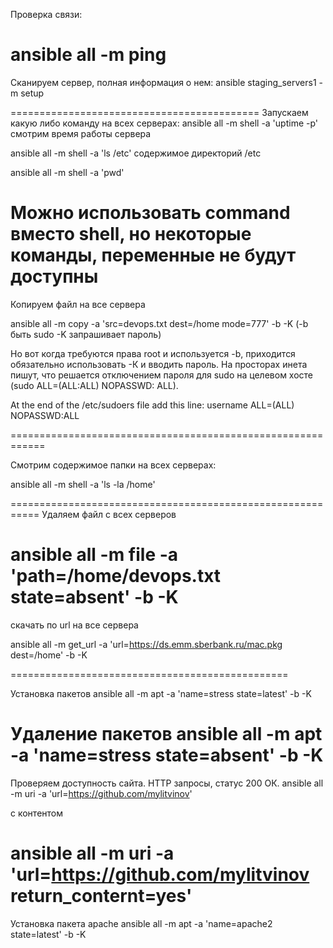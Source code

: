 Проверка связи:

ansible all -m ping
======================================================

Сканируем сервер, полная информация о нем:
ansible staging_servers1 -m setup

===========================================
Запускаем какую либо команду на всех серверах:
ansible all -m shell -a 'uptime -p'          смотрим время работы сервера

ansible all -m shell -a 'ls /etc'            содержимое директорий /etc

ansible all -m shell -a 'pwd'  

Можно использовать command вместо shell, но некоторые команды, переменные не будут доступны
============================================================

Копируем файл на все сервера

ansible all -m copy -a 'src=devops.txt dest=/home mode=777' -b -K   (-b быть sudo  -K запрашивает пароль)

Но вот когда требуются права root и используется -b, приходится обязательно использовать -К и вводить пароль. На просторах инета пишут, что решается отключением пароля для sudo на целевом хосте (sudo  ALL=(ALL:ALL) NOPASSWD: ALL).

At the end of the /etc/sudoers file add this line:
username     ALL=(ALL) NOPASSWD:ALL

============================================================

Смотрим содержимое папки на всех серверах:

ansible all -m shell -a 'ls -la /home'

===========================================================
Удаляем файл с всех серверов

ansible all -m file -a 'path=/home/devops.txt state=absent' -b -K 
=============================================================

скачать по url на все сервера

ansible all -m get_url -a 'url=https://ds.emm.sberbank.ru/mac.pkg dest=/home' -b -K 

================================================

Установка пакетов
ansible all -m apt -a 'name=stress state=latest' -b -K

Удаление пакетов
ansible all -m apt -a 'name=stress state=absent' -b -K
===================================================

Проверяем доступность сайта. HTTP запросы, статус 200 ОК.
ansible all -m uri -a 'url=https://github.com/mylitvinov'

с контентом

ansible all -m uri -a 'url=https://github.com/mylitvinov return_conternt=yes'
===============================================================

Установка пакета apache
ansible all -m apt -a 'name=apache2 state=latest' -b -K